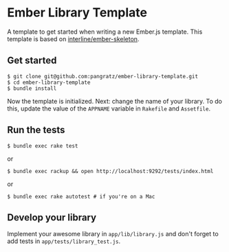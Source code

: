 Ember Library Template
======================

A template to get started when writing a new Ember.js template. This template is based on [interline/ember-skeleton](https://github.com/interline/ember-skeleton).

Get started
-----------

    $ git clone git@github.com:pangratz/ember-library-template.git
    $ cd ember-library-template
    $ bundle install

Now the template is initialized. Next: change the name of your library. To do this, update the value of the `APPNAME` variable in `Rakefile` and `Assetfile`.

Run the tests
-------------

    $ bundle exec rake test

or

    $ bundle exec rackup && open http://localhost:9292/tests/index.html

or

    $ bundle exec rake autotest # if you're on a Mac

Develop your library
--------------------

Implement your awesome library in `app/lib/library.js` and don't forget to add tests in `app/tests/library_test.js`.
